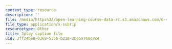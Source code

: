 ```yaml
---
content_type: resource
description: ''
file: /media/https%3A/open-learning-course-data-rc.s3.amazonaws.com/6-451-principles-of-digital-communication-ii-spring-2005/3ff24be80368535bb2182be5a768d8c4_3eqYo1LCGdw.vtt
file_type: application/x-subrip
resourcetype: Other
title: 3play caption file
uid: 3ff24be8-0368-535b-b218-2be5a768d8c4
---
```

